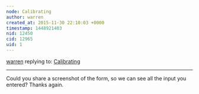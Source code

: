 ```yaml
---
node: Calibrating
author: warren
created_at: 2015-11-30 22:10:03 +0000
timestamp: 1448921403
nid: 12450
cid: 12965
uid: 1
---
```




[warren](../profile/warren) replying to: [Calibrating](../notes/daniel94/11-27-2015/calibrating)

----
Could you share a screenshot of the form, so we can see all the input you entered? Thanks again. 